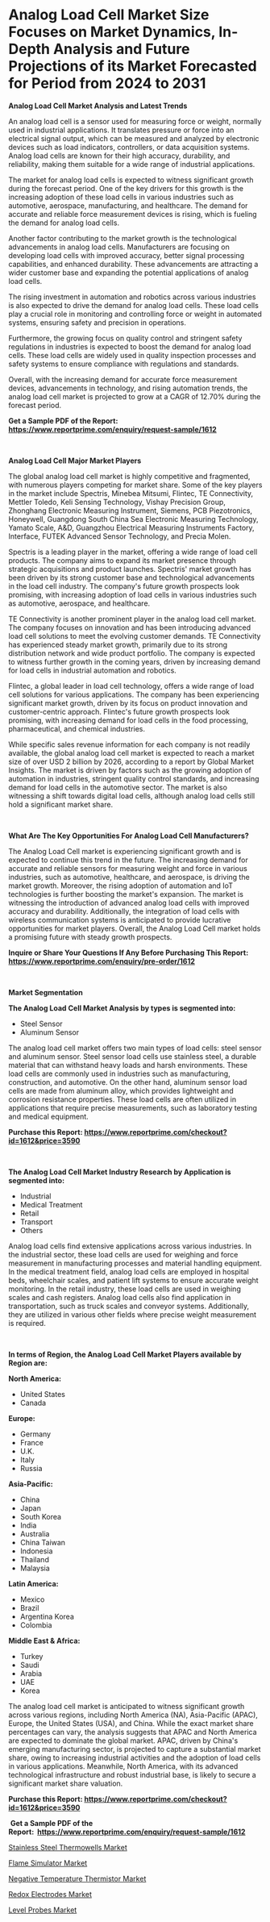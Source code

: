 <p><h1>Analog Load Cell Market Size Focuses on Market Dynamics, In-Depth Analysis and Future Projections of its Market Forecasted for Period from 2024 to 2031</h1></p><p><strong>Analog Load Cell Market Analysis and Latest Trends</strong></p>
<p><p>An analog load cell is a sensor used for measuring force or weight, normally used in industrial applications. It translates pressure or force into an electrical signal output, which can be measured and analyzed by electronic devices such as load indicators, controllers, or data acquisition systems. Analog load cells are known for their high accuracy, durability, and reliability, making them suitable for a wide range of industrial applications.</p><p>The market for analog load cells is expected to witness significant growth during the forecast period. One of the key drivers for this growth is the increasing adoption of these load cells in various industries such as automotive, aerospace, manufacturing, and healthcare. The demand for accurate and reliable force measurement devices is rising, which is fueling the demand for analog load cells.</p><p>Another factor contributing to the market growth is the technological advancements in analog load cells. Manufacturers are focusing on developing load cells with improved accuracy, better signal processing capabilities, and enhanced durability. These advancements are attracting a wider customer base and expanding the potential applications of analog load cells.</p><p>The rising investment in automation and robotics across various industries is also expected to drive the demand for analog load cells. These load cells play a crucial role in monitoring and controlling force or weight in automated systems, ensuring safety and precision in operations.</p><p>Furthermore, the growing focus on quality control and stringent safety regulations in industries is expected to boost the demand for analog load cells. These load cells are widely used in quality inspection processes and safety systems to ensure compliance with regulations and standards.</p><p>Overall, with the increasing demand for accurate force measurement devices, advancements in technology, and rising automation trends, the analog load cell market is projected to grow at a CAGR of 12.70% during the forecast period.</p></p>
<p><strong>Get a Sample PDF of the Report:&nbsp; <a href="https://www.reportprime.com/enquiry/request-sample/1612">https://www.reportprime.com/enquiry/request-sample/1612</a></strong></p>
<p>&nbsp;</p>
<p><strong>Analog Load Cell Major Market Players</strong></p>
<p><p>The global analog load cell market is highly competitive and fragmented, with numerous players competing for market share. Some of the key players in the market include Spectris, Minebea Mitsumi, Flintec, TE Connectivity, Mettler Toledo, Keli Sensing Technology, Vishay Precision Group, Zhonghang Electronic Measuring Instrument, Siemens, PCB Piezotronics, Honeywell, Guangdong South China Sea Electronic Measuring Technology, Yamato Scale, A&D, Guangzhou Electrical Measuring Instruments Factory, Interface, FUTEK Advanced Sensor Technology, and Precia Molen.</p><p>Spectris is a leading player in the market, offering a wide range of load cell products. The company aims to expand its market presence through strategic acquisitions and product launches. Spectris' market growth has been driven by its strong customer base and technological advancements in the load cell industry. The company's future growth prospects look promising, with increasing adoption of load cells in various industries such as automotive, aerospace, and healthcare.</p><p>TE Connectivity is another prominent player in the analog load cell market. The company focuses on innovation and has been introducing advanced load cell solutions to meet the evolving customer demands. TE Connectivity has experienced steady market growth, primarily due to its strong distribution network and wide product portfolio. The company is expected to witness further growth in the coming years, driven by increasing demand for load cells in industrial automation and robotics.</p><p>Flintec, a global leader in load cell technology, offers a wide range of load cell solutions for various applications. The company has been experiencing significant market growth, driven by its focus on product innovation and customer-centric approach. Flintec's future growth prospects look promising, with increasing demand for load cells in the food processing, pharmaceutical, and chemical industries.</p><p>While specific sales revenue information for each company is not readily available, the global analog load cell market is expected to reach a market size of over USD 2 billion by 2026, according to a report by Global Market Insights. The market is driven by factors such as the growing adoption of automation in industries, stringent quality control standards, and increasing demand for load cells in the automotive sector. The market is also witnessing a shift towards digital load cells, although analog load cells still hold a significant market share.</p></p>
<p>&nbsp;</p>
<p><strong>What Are The Key Opportunities For Analog Load Cell Manufacturers?</strong></p>
<p><p>The Analog Load Cell market is experiencing significant growth and is expected to continue this trend in the future. The increasing demand for accurate and reliable sensors for measuring weight and force in various industries, such as automotive, healthcare, and aerospace, is driving the market growth. Moreover, the rising adoption of automation and IoT technologies is further boosting the market's expansion. The market is witnessing the introduction of advanced analog load cells with improved accuracy and durability. Additionally, the integration of load cells with wireless communication systems is anticipated to provide lucrative opportunities for market players. Overall, the Analog Load Cell market holds a promising future with steady growth prospects.</p></p>
<p><strong>Inquire or Share Your Questions If Any Before Purchasing This Report: <a href="https://www.reportprime.com/enquiry/pre-order/1612">https://www.reportprime.com/enquiry/pre-order/1612</a></strong></p>
<p>&nbsp;</p>
<p><strong>Market Segmentation</strong></p>
<p><strong>The Analog Load Cell Market Analysis by types is segmented into:</strong></p>
<p><ul><li>Steel Sensor</li><li>Aluminum Sensor</li></ul></p>
<p><p>The analog load cell market offers two main types of load cells: steel sensor and aluminum sensor. Steel sensor load cells use stainless steel, a durable material that can withstand heavy loads and harsh environments. These load cells are commonly used in industries such as manufacturing, construction, and automotive. On the other hand, aluminum sensor load cells are made from aluminum alloy, which provides lightweight and corrosion resistance properties. These load cells are often utilized in applications that require precise measurements, such as laboratory testing and medical equipment.</p></p>
<p><strong>Purchase this Report:&nbsp;<a href="https://www.reportprime.com/checkout?id=1612&price=3590">https://www.reportprime.com/checkout?id=1612&price=3590</a></strong></p>
<p>&nbsp;</p>
<p><strong>The Analog Load Cell Market Industry Research by Application is segmented into:</strong></p>
<p><ul><li>Industrial</li><li>Medical Treatment</li><li>Retail</li><li>Transport</li><li>Others</li></ul></p>
<p><p>Analog load cells find extensive applications across various industries. In the industrial sector, these load cells are used for weighing and force measurement in manufacturing processes and material handling equipment. In the medical treatment field, analog load cells are employed in hospital beds, wheelchair scales, and patient lift systems to ensure accurate weight monitoring. In the retail industry, these load cells are used in weighing scales and cash registers. Analog load cells also find application in transportation, such as truck scales and conveyor systems. Additionally, they are utilized in various other fields where precise weight measurement is required.</p></p>
<p>&nbsp;</p>
<p><strong>In terms of Region, the Analog Load Cell Market Players available by Region are:</strong></p>
<p>
    <p> <strong> North America: </strong>
        <ul>
            <li>United States</li>
            <li>Canada</li>
        </ul>
        </p> 
    <p> <strong> Europe: </strong>
        <ul>
            <li>Germany</li>
            <li>France</li>
            <li>U.K.</li>
            <li>Italy</li>
            <li>Russia</li>
        </ul>
        </p> 
    <p> <strong> Asia-Pacific: </strong>
        <ul>
            <li>China</li>
            <li>Japan</li>
            <li>South Korea</li>
            <li>India</li>
            <li>Australia</li>
            <li>China Taiwan</li>
            <li>Indonesia</li>
            <li>Thailand</li>
            <li>Malaysia</li>
        </ul>
        </p> 
    <p> <strong> Latin America: </strong>
        <ul>
            <li>Mexico</li>
            <li>Brazil</li>
            <li>Argentina Korea</li>
            <li>Colombia</li>
        </ul>
        </p> 
    <p> <strong> Middle East & Africa: </strong>
        <ul>
            <li>Turkey</li>
            <li>Saudi</li>
            <li>Arabia</li>
            <li>UAE</li>
            <li>Korea</li>
        </ul>
    </p>
    </p>
<p><p>The analog load cell market is anticipated to witness significant growth across various regions, including North America (NA), Asia-Pacific (APAC), Europe, the United States (USA), and China. While the exact market share percentages can vary, the analysis suggests that APAC and North America are expected to dominate the global market. APAC, driven by China's emerging manufacturing sector, is projected to capture a substantial market share, owing to increasing industrial activities and the adoption of load cells in various applications. Meanwhile, North America, with its advanced technological infrastructure and robust industrial base, is likely to secure a significant market share valuation.</p></p>
<p><strong>Purchase this Report: <a href="https://www.reportprime.com/checkout?id=1612&price=3590">https://www.reportprime.com/checkout?id=1612&price=3590</a></strong></p>
<p>&nbsp;<strong>Get a Sample PDF of the Report:&nbsp;&nbsp;<a href="https://www.reportprime.com/enquiry/request-sample/1612">https://www.reportprime.com/enquiry/request-sample/1612</a></strong></p>
<p><strong></strong></p>
<p><p><a href="https://github.com/zebdakicsin/Market-Research-Report-List-2/blob/main/stainless-steel-thermowells-market.md">Stainless Steel Thermowells Market</a></p><p><a href="https://github.com/Krish2023na/Market-Research-Report-List-2/blob/main/flame-simulator-market.md">Flame Simulator Market</a></p><p><a href="https://github.com/provorikovar/Market-Research-Report-List-2/blob/main/negative-temperature-thermistor-market.md">Negative Temperature Thermistor Market</a></p><p><a href="https://github.com/kipkeeva/Market-Research-Report-List-2/blob/main/redox-electrodes-market.md">Redox Electrodes Market</a></p><p><a href="https://github.com/kuntayevaz/Market-Research-Report-List-2/blob/main/level-probes-market.md">Level Probes Market</a></p></p>